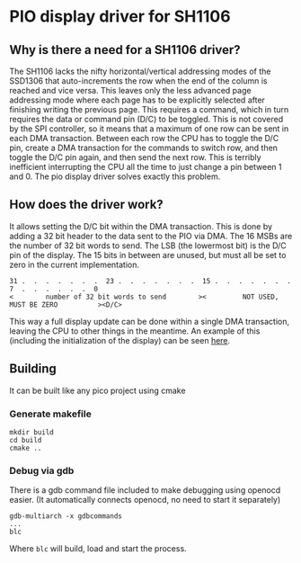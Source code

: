 # PIO display driver for SH1106

## Why is there a need for a SH1106 driver?
The SH1106 lacks the nifty horizontal/vertical addressing modes of the
SSD1306 that auto-increments the row when the end of the column is
reached and vice versa. This leaves only the less advanced page
addressing mode where each page has to be explicitly selected after
finishing writing the previous page. This requires a command, which in
turn requires the data or command pin (D/C) to be toggled. This is not
covered by the SPI controller, so it means that a maximum of one row
can be sent in each DMA transaction. Between each row the CPU has to
toggle the D/C pin, create a DMA transaction for the commands to
switch row, and then toggle the D/C pin again, and then send the next
row. This is terribly inefficient interrupting the CPU all the time to
just change a pin between 1 and 0. The pio display driver solves
exactly this problem.

## How does the driver work?
It allows setting the D/C bit within the DMA transaction. This is done
by adding a 32 bit header to the data sent to the PIO via DMA. The 16
MSBs are the number of 32 bit words to send. The LSB (the lowermost
bit) is the D/C pin of the display. The 15 bits in between are unused,
but must all be set to zero in the current implementation.

```
31 .  .  .  .  .  .  .  23 .  .  .  .  .  .  .  15 .  .  .  .  .  .  .  7  .  .  .  .  .  .  0
<        number of 32 bit words to send        ><         NOT USED, MUST BE ZERO          ><D/C>

```

This way a full display update can be done within a single DMA
transaction, leaving the CPU to other things in the meantime. An
example of this (including the initialization of the display) can be
seen [here](src/pio-display.c#L26).

## Building

It can be built like any pico project using cmake

### Generate makefile
```
mkdir build
cd build
cmake ..
```

### Debug via gdb

There is a gdb command file included to make debugging using openocd
easier. (It automatically connects openocd, no need to start it
separately)

```
gdb-multiarch -x gdbcommands
...
blc
```

Where `blc` will build, load and start the process.
